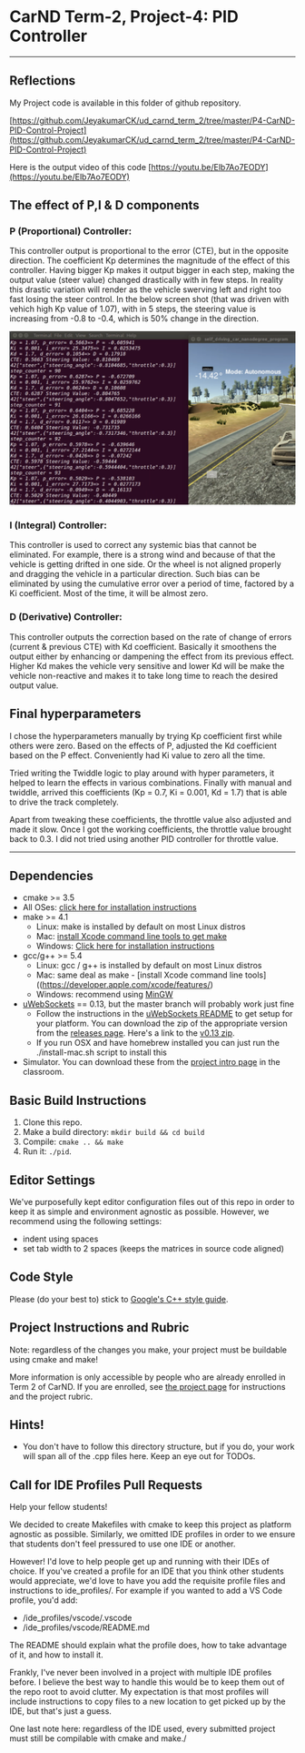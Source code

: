 # CarND Term-2, Project-4: PID Controller
---
## Reflections

My Project code is available in this folder of github repository.

[https://github.com/JeyakumarCK/ud_carnd_term_2/tree/master/P4-CarND-PID-Control-Project](https://github.com/JeyakumarCK/ud_carnd_term_2/tree/master/P4-CarND-PID-Control-Project)

Here is the output video of this code [https://youtu.be/Elb7Ao7EODY](https://youtu.be/Elb7Ao7EODY)

## The effect of P,I & D components

### P (Proportional) Controller: 
This controller output is proportional to the error (CTE), but in the opposite direction.  The coefficient Kp determines the magnitude of the effect of this controller.  Having bigger Kp makes it output bigger in each step, making the output value (steer value) changed drastically with in few steps.  In reality this drastic variation will render as the vehicle swerving left and right too fast losing the steer control.  In the below screen shot (that was driven with vehich high Kp value of 1.07), with in 5 steps, the steering value is increasing from -0.8 to -0.4, which is 50% change in the direction.

![High P control](High_P_2.png)

### I (Integral) Controller: 
This controller is used to correct any systemic bias that cannot be eliminated.  For example, there is a strong wind and because of that the vehicle is getting drifted in one side.  Or the wheel is not aligned properly and dragging the vehicle in a particular direction.  Such bias can be eliminated by using the cumulative error over a period of time, factored by a Ki coefficient.  Most of the time, it will be almost zero.

### D (Derivative) Controller: 
This controller outputs the correction based on the rate of change of errors (current & previous CTE) with Kd coefficient.  Basically it smoothens the output either by enhancing or dampening the effect from its previous effect.  Higher Kd makes the vehicle very sensitive and lower Kd will be make the vehicle non-reactive and makes it to take long time to reach the desired output value.

## Final hyperparameters

I chose the hyperparameters manually by trying Kp coefficient first while others were zero. Based on the effects of P, adjusted the Kd coefficient based on the P effect.  Conveniently had Ki value to zero all the time.

Tried writing the Twiddle logic to play around with hyper parameters, it helped to learn the effects in various combinations. Finally with manual and twiddle, arrived this coefficients (Kp = 0.7, Ki = 0.001, Kd = 1.7) that is able to drive the track completely. 

Apart from tweaking these coefficients, the throttle value also adjusted and made it slow.  Once I got the working coefficients, the throttle value brought back to 0.3.  I did not tried using another PID controller for throttle value.


---
## Dependencies

* cmake >= 3.5
 * All OSes: [click here for installation instructions](https://cmake.org/install/)
* make >= 4.1
  * Linux: make is installed by default on most Linux distros
  * Mac: [install Xcode command line tools to get make](https://developer.apple.com/xcode/features/)
  * Windows: [Click here for installation instructions](http://gnuwin32.sourceforge.net/packages/make.htm)
* gcc/g++ >= 5.4
  * Linux: gcc / g++ is installed by default on most Linux distros
  * Mac: same deal as make - [install Xcode command line tools]((https://developer.apple.com/xcode/features/)
  * Windows: recommend using [MinGW](http://www.mingw.org/)
* [uWebSockets](https://github.com/uWebSockets/uWebSockets) == 0.13, but the master branch will probably work just fine
  * Follow the instructions in the [uWebSockets README](https://github.com/uWebSockets/uWebSockets/blob/master/README.md) to get setup for your platform. You can download the zip of the appropriate version from the [releases page](https://github.com/uWebSockets/uWebSockets/releases). Here's a link to the [v0.13 zip](https://github.com/uWebSockets/uWebSockets/archive/v0.13.0.zip).
  * If you run OSX and have homebrew installed you can just run the ./install-mac.sh script to install this
* Simulator. You can download these from the [project intro page](https://github.com/udacity/CarND-PID-Control-Project/releases) in the classroom.

## Basic Build Instructions

1. Clone this repo.
2. Make a build directory: `mkdir build && cd build`
3. Compile: `cmake .. && make`
4. Run it: `./pid`. 

## Editor Settings

We've purposefully kept editor configuration files out of this repo in order to
keep it as simple and environment agnostic as possible. However, we recommend
using the following settings:

* indent using spaces
* set tab width to 2 spaces (keeps the matrices in source code aligned)

## Code Style

Please (do your best to) stick to [Google's C++ style guide](https://google.github.io/styleguide/cppguide.html).

## Project Instructions and Rubric

Note: regardless of the changes you make, your project must be buildable using
cmake and make!

More information is only accessible by people who are already enrolled in Term 2
of CarND. If you are enrolled, see [the project page](https://classroom.udacity.com/nanodegrees/nd013/parts/40f38239-66b6-46ec-ae68-03afd8a601c8/modules/f1820894-8322-4bb3-81aa-b26b3c6dcbaf/lessons/e8235395-22dd-4b87-88e0-d108c5e5bbf4/concepts/6a4d8d42-6a04-4aa6-b284-1697c0fd6562)
for instructions and the project rubric.

## Hints!

* You don't have to follow this directory structure, but if you do, your work
  will span all of the .cpp files here. Keep an eye out for TODOs.

## Call for IDE Profiles Pull Requests

Help your fellow students!

We decided to create Makefiles with cmake to keep this project as platform
agnostic as possible. Similarly, we omitted IDE profiles in order to we ensure
that students don't feel pressured to use one IDE or another.

However! I'd love to help people get up and running with their IDEs of choice.
If you've created a profile for an IDE that you think other students would
appreciate, we'd love to have you add the requisite profile files and
instructions to ide_profiles/. For example if you wanted to add a VS Code
profile, you'd add:

* /ide_profiles/vscode/.vscode
* /ide_profiles/vscode/README.md

The README should explain what the profile does, how to take advantage of it,
and how to install it.

Frankly, I've never been involved in a project with multiple IDE profiles
before. I believe the best way to handle this would be to keep them out of the
repo root to avoid clutter. My expectation is that most profiles will include
instructions to copy files to a new location to get picked up by the IDE, but
that's just a guess.

One last note here: regardless of the IDE used, every submitted project must
still be compilable with cmake and make./
